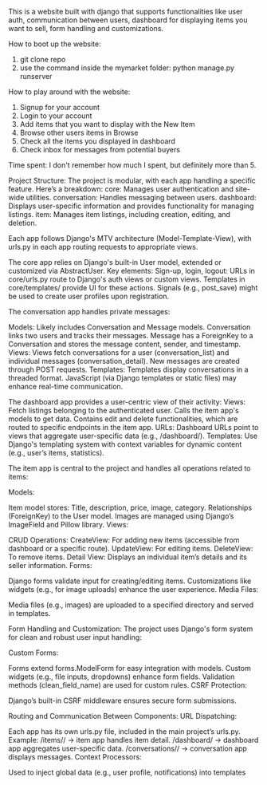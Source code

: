 This is a website built with django that supports functionalities like user auth, communication between users, dashboard for displaying items you want to sell, form handling and customizations. 

How to boot up the website: 
1. git clone repo
2. use the command inside the mymarket folder: python manage.py runserver

How to play around with the website: 
1. Signup for your account 
2. Login to your account
3. Add items that you want to display with the New Item
4. Browse other users items in Browse
5. Check all the items you displayed in dashboard
6. Check inbox for messages from potential buyers

Time spent:
I don't remember how much I spent, but definitely more than 5. 

Project Structure:
The project is modular, with each app handling a specific feature. Here’s a breakdown:
core: Manages user authentication and site-wide utilities.
conversation: Handles messaging between users.
dashboard: Displays user-specific information and provides functionality for managing listings.
item: Manages item listings, including creation, editing, and deletion.

Each app follows Django's MTV architecture (Model-Template-View), with urls.py in each app routing requests to appropriate views.

The core app relies on Django's built-in User model, extended or customized via AbstractUser. Key elements:
Sign-up, login, logout:
URLs in core/urls.py route to Django's auth views or custom views.
Templates in core/templates/ provide UI for these actions.
Signals (e.g., post_save) might be used to create user profiles upon registration.

The conversation app handles private messages:

Models:
Likely includes Conversation and Message models.
Conversation links two users and tracks their messages.
Message has a ForeignKey to a Conversation and stores the message content, sender, and timestamp.
Views:
Views fetch conversations for a user (conversation_list) and individual messages (conversation_detail).
New messages are created through POST requests.
Templates:
Templates display conversations in a threaded format.
JavaScript (via Django templates or static files) may enhance real-time communication.


The dashboard app provides a user-centric view of their activity:
Views:
Fetch listings belonging to the authenticated user.
Calls the item app's models to get data.
Contains edit and delete functionalities, which are routed to specific endpoints in the item app.
URLs:
Dashboard URLs point to views that aggregate user-specific data (e.g., /dashboard/).
Templates:
Use Django's templating system with context variables for dynamic content (e.g., user’s items, statistics).

The item app is central to the project and handles all operations related to items:

Models:

Item model stores:
Title, description, price, image, category.
Relationships (ForeignKey) to the User model.
Images are managed using Django’s ImageField and Pillow library.
Views:

CRUD Operations:
CreateView: For adding new items (accessible from dashboard or a specific route).
UpdateView: For editing items.
DeleteView: To remove items.
Detail View:
Displays an individual item’s details and its seller information.
Forms:

Django forms validate input for creating/editing items.
Customizations like widgets (e.g., for image uploads) enhance the user experience.
Media Files:

Media files (e.g., images) are uploaded to a specified directory and served in templates.


Form Handling and Customization:
The project uses Django's form system for clean and robust user input handling:

Custom Forms:

Forms extend forms.ModelForm for easy integration with models.
Custom widgets (e.g., file inputs, dropdowns) enhance form fields.
Validation methods (clean_field_name) are used for custom rules.
CSRF Protection:

Django’s built-in CSRF middleware ensures secure form submissions.


Routing and Communication Between Components:
URL Dispatching:

Each app has its own urls.py file, included in the main project’s urls.py.
Example:
/items/<id>/ -> item app handles item detail.
/dashboard/ -> dashboard app aggregates user-specific data.
/conversations/<id>/ -> conversation app displays messages.
Context Processors:

Used to inject global data (e.g., user profile, notifications) into templates